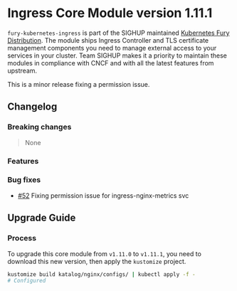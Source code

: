 # Ingress Core Module version 1.11.1

`fury-kubernetes-ingress` is part of the SIGHUP maintained [Kubernetes
Fury Distribution](https://github.com/sighupio/fury-distribution). The
module ships Ingress Controller and TLS certificate management
components you need to manage external access to your services in your
cluster. Team SIGHUP makes it a priority to maintain these modules in
compliance with CNCF and with all the latest features from upstream.

This is a minor release fixing a permission issue.

## Changelog

### Breaking changes
> None
### Features
### Bug fixes
* [#52](https://github.com/sighupio/fury-kubernetes-ingress/pull/52)  Fixing permission issue for ingress-nginx-metrics svc


## Upgrade Guide

### Process

To upgrade this core module from `v1.11.0` to `v1.11.1`, you need to download this new version, then apply the `kustomize` project.

```bash
kustomize build katalog/nginx/configs/ | kubectl apply -f -
# Configured
```
